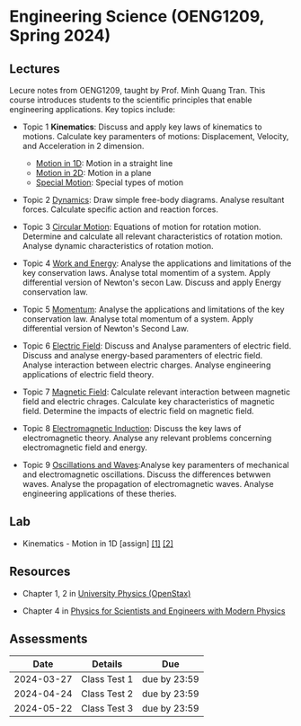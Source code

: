 # Engineering Science (OENG1209, Spring 2024)

## Lectures

Lecure notes from OENG1209, taught by Prof. Minh Quang Tran. This course introduces students to the scientific principles that enable engineering applications. Key topics include:

* Topic 1 **Kinematics**: Discuss and apply key laws of kinematics to motions. Calculate key paramenters of motions: Displacement, Velocity, and Acceleration in 2 dimension.
  * [Motion in 1D](./kinematics/motion1d.md): Motion in a straight line
  * [Motion in 2D](./kinematics/motion2d.md): Motion in a plane
  * [Special Motion](./kinematics/special.md): Special types of motion

* Topic 2 [Dynamics](dynamics.md): Draw simple free-body diagrams. Analyse resultant forces. Calculate specific action and reaction forces.

* Topic 3 [Circular Motion](circular.md): Equations of motion for rotation motion. Determine and calculate all relevant characteristics of rotation motion. Analyse dynamic characteristics of rotation motion.

* Topic 4 [Work and Energy](work.md): Analyse the applications and limitations of the key conservation laws. Analyse total momentim of a system. Apply differential version of Newton's secon Law. Discuss and apply Energy conservation law.

* Topic 5 [Momentum](momentum.md): Analyse the applications and limitations of the key conservation law. Analyse total momentum of a system. Apply differential version of Newton's Second Law.

* Topic 6 [Electric Field](electric.md): Discuss and Analyse paramenters of electric field. Discuss and analyse energy-based paramenters of electric field. Analyse interaction between electric charges. Analyse engineering applications of electric field theory.

* Topic 7 [Magnetic Field](magnetic.md): Calculate relevant interaction between magnetic field and electric chrages. Calculate key characteristics of magnetic field. Determine the impacts of electric field on magnetic field.

* Topic 8 [Electromagnetic Induction](electromagnetic.md): Discuss the key laws of electromagnetic theory. Analyse any relevant problems concerning electromagnetic field and energy.

* Topic 9 [Oscillations and Waves](oscillations.md):Analyse key paramenters of mechanical and electromagnetic oscillations. Discuss the differences betwwen waves. Analyse the propagation of electromagnetic waves. Analyse engineering applications of these theries.


## Lab

* Kinematics - Motion in 1D [assign] [[1]](https://mega.nz/file/yCogBBJK#jdrRs7GpS_5rDYSjG8AOWtA-YFueTtdfPyohmByOmd0) [[2]](https://mega.nz/file/Hf4TWYoK#G7NlMUTmVPqxZqqnuAeD_ts8t5Hs9XlFZfpVPOp7Fu4)

## Resources

* Chapter 1, 2 in [University Physics (OpenStax)](https://openstax.org/books/university-physics-volume-1/pages/1-introduction)

* Chapter 4 in [Physics for Scientists and Engineers with Modern Physics](https://ebookcentral.proquest.com/lib/rmit/reader.action?docID=4787791&ppg=113)

## Assessments
|  Date      |    Details       |  Due   	|
| ------------- |-------------  | ------- |
|    2024-03-27    |    Class Test 1          | due by 23:59       |
|    2024-04-24    |    Class Test 2          | due by 23:59       |
|    2024-05-22    |    Class Test 3          | due by 23:59       |

